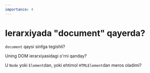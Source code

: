 ```yaml
---
importance: 4
---
```


# Ierarxiyada "document" qayerda?

`document` qaysi sinfga tegishli?

Uning DOM ierarxiyasidagi o'rni qanday?

U `Node` yoki `Element`dan, yoki ehtimol `HTMLElement`dan meros oladimi?
